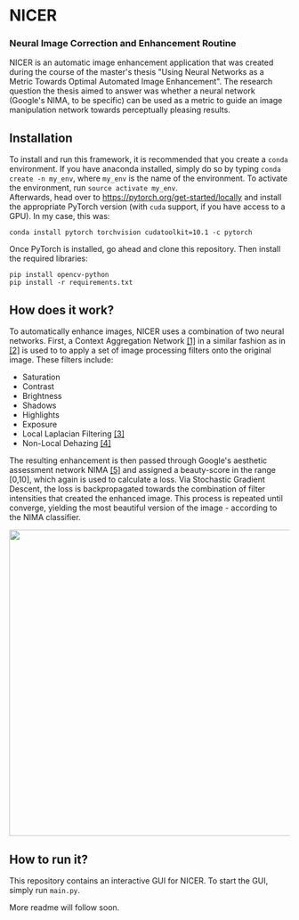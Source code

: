 # NICER 
### Neural Image Correction and Enhancement Routine

NICER is an automatic image enhancement application that was created during the course of the master's thesis 
"Using Neural Networks as a Metric Towards Optimal Automated Image Enhancement". The research question 
the thesis aimed to answer was whether a neural network (Google's NIMA, to be specific) can be used as a metric to guide an image 
manipulation network towards perceptually pleasing results.  


## Installation

To install and run this framework, it is recommended that you create a `conda` environment. If you have anaconda installed, simply do so by typing
`conda create -n my_env`, where `my_env` is the name of the environment. To activate the environment, run 
`source activate my_env`.  
Afterwards, head over to https://pytorch.org/get-started/locally and install the appropriate PyTorch version (with `cuda`
support, if you have access to a GPU). In my case, this was: 

`conda install pytorch torchvision cudatoolkit=10.1 -c pytorch`

Once PyTorch is installed, go ahead and clone this repository. Then install the required libraries:

`pip install opencv-python` \
`pip install -r requirements.txt`


## How does it work? 

To automatically enhance images, NICER uses a combination of two neural networks. First, a Context Aggregation Network [[1]](https://arxiv.org/pdf/1511.07122.pdf)
in a similar fashion as in [[2]](http://openaccess.thecvf.com/content_ICCV_2017/papers/Chen_Fast_Image_Processing_ICCV_2017_paper.pdf) 
is used to to apply a set of image processing filters onto the original image. These filters include: 
* Saturation 
* Contrast 
* Brightness
* Shadows
* Highlights
* Exposure
* Local Laplacian Filtering [[3]](http://people.csail.mit.edu/hasinoff/pubs/ParisEtAl11-lapfilters-lowres.pdf)
* Non-Local Dehazing [[4]](http://openaccess.thecvf.com/content_cvpr_2016/papers/Berman_Non-Local_Image_Dehazing_CVPR_2016_paper.pdf)

The resulting enhancement is then passed through Google's aesthetic assessment network NIMA [[5]](https://arxiv.org/abs/1709.05424)
and assigned a beauty-score in the range [0,10], which again is used to calculate a loss. Via Stochastic Gradient Descent, 
the loss is backpropagated towards the combination of filter intensities that created the enhanced image. This process is 
repeated until converge, yielding the most beautiful version of the image - according to the NIMA classifier.  


<p align="center">
    <img src="https://github.com/mr-Mojo/NICER/blob/master/imgs/pipeline_full.png" width="700" height="550">
</p>

## How to run it? 
This repository contains an interactive GUI for NICER. To start the GUI, simply run `main.py`. 

More readme will follow soon. 
